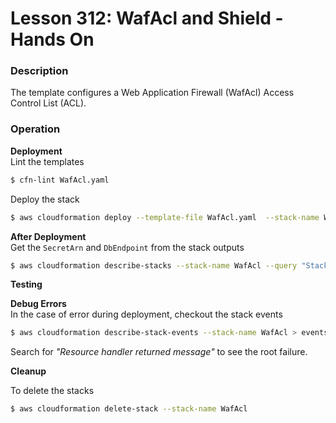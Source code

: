 # Lesson 312: WafAcl and Shield - Hands On

### Description

The template configures a Web Application Firewall (WafAcl) Access Control List (ACL).

### Operation

**Deployment**  
Lint the templates

```bash
$ cfn-lint WafAcl.yaml
```

Deploy the stack

```bash
$ aws cloudformation deploy --template-file WafAcl.yaml  --stack-name WafAcl
```

**After Deployment**  
Get the `SecretArn` and `DbEndpoint` from the stack outputs

```bash
$ aws cloudformation describe-stacks --stack-name WafAcl --query "Stacks[0].Outputs" --no-cli-pager
```

**Testing**

**Debug Errors**  
 In the case of error during deployment, checkout the stack events

```bash
$ aws cloudformation describe-stack-events --stack-name WafAcl > events.json
```

Search for _"Resource handler returned message"_ to see the root failure.

**Cleanup**

To delete the stacks

```bash
$ aws cloudformation delete-stack --stack-name WafAcl
```
